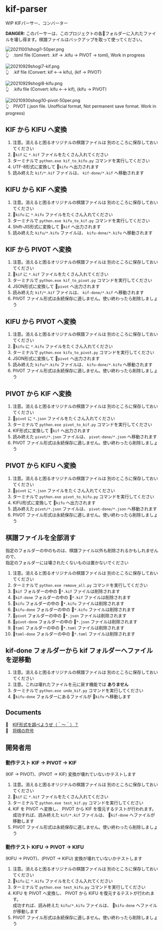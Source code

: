 # kif-parser

WIP KIFパーサー、コンバーター  

**DANGER:** このパーサーは、このプロジェクトの各📂フォルダーに入れたファイルを壊し得ます。棋譜ファイルはバックアップを取って使ってください。  

![20211001shogi1-50per.png](docs/img/20211001shogi1-50per.png)  
👆　.toml file (Convert: .kif -> .kifu -> PIVOT -> toml), Work in progress  

![20210929shogi7-kif.png](docs/img/20210929shogi7-kif-50per.png)  
👆　.kif file (Convert: kif ←→ kifu), (kif → PIVOT)  

![20210929shogi8-kifu.png](docs/img/20210929shogi8-kifu-50per.png)  
👆　.kifu file (Convert: kifu ←→ kif), (kifu → PIVOT)  

![20210930shogi10-pivot-50per.png](docs/img/20210930shogi10-pivot-50per.png)  
👆　PIVOT (.json file. Unofficial format, Not permanent save format. Work in progress)  

## KIF から KIFU へ変換

1. 注意。消えると困るオリジナルの棋譜ファイルは 別のところに保存しておいてください
2. 📂`kif` に `*.kif` ファイルをたくさん入れてください
3. ターミナルで `python.exe kif_to_kifu.py` コマンドを実行してください
4. UTF-8形式に変換して 📂`kifu` へ出力されます
5. 読み終えた `kif/*.kif` ファイルは、 `kif-done/*.kif` へ移動されます

## KIFU から KIF へ変換

1. 注意。消えると困るオリジナルの棋譜ファイルは 別のところに保存しておいてください
2. 📂`kifu` に `*.kifu` ファイルをたくさん入れてください
3. ターミナルで `python.exe kifu_to_kif.py` コマンドを実行してください
4. Shift-JIS形式に変換して 📂`kif` へ出力されます
5. 読み終えた `kifu/*.kifu` ファイルは、 `kifu-done/*.kifu` へ移動されます

## KIF から PIVOT へ変換

1. 注意。消えると困るオリジナルの棋譜ファイルは 別のところに保存しておいてください
2. 📂`kif` に `*.kif` ファイルをたくさん入れてください
3. ターミナルで `python.exe kif_to_pivot.py` コマンドを実行してください
4. JSON形式に変換して 📂`pivot` へ出力されます
5. 読み終えた `kif/*.kif` ファイルは、 `kif-done/*.kif` へ移動されます
6. PIVOT ファイル形式は永続保存に適しません。使い終わったら削除しましょう

## KIFU から PIVOT へ変換

1. 注意。消えると困るオリジナルの棋譜ファイルは 別のところに保存しておいてください
2. 📂`kifu` に `*.kifu` ファイルをたくさん入れてください
3. ターミナルで `python.exe kifu_to_pivot.py` コマンドを実行してください
4. JSON形式に変換して 📂`pivot` へ出力されます
5. 読み終えた `kifu/*.kifu` ファイルは、 `kifu-done/*.kifu` へ移動されます
6. PIVOT ファイル形式は永続保存に適しません。使い終わったら削除しましょう

## PIVOT から KIF へ変換

1. 注意。消えると困るオリジナルの棋譜ファイルは 別のところに保存しておいてください
2. 📂`pivot` に `*.json` ファイルをたくさん入れてください
3. ターミナルで `python.exe pivot_to_kif.py` コマンドを実行してください
4. KIF形式に変換して 📂`kif` へ出力されます
5. 読み終えた `pivot/*.json` ファイルは、 `pivot-done/*.json` へ移動されます
6. PIVOT ファイル形式は永続保存に適しません。使い終わったら削除しましょう

## PIVOT から KIFU へ変換

1. 注意。消えると困るオリジナルの棋譜ファイルは 別のところに保存しておいてください
2. 📂`pivot` に `*.json` ファイルをたくさん入れてください
3. ターミナルで `python.exe pivot_to_kifu.py` コマンドを実行してください
4. KIFU形式に変換して 📂`kifu` へ出力されます
5. 読み終えた `pivot/*.json` ファイルは、 `pivot-done/*.json` へ移動されます
6. PIVOT ファイル形式は永続保存に適しません。使い終わったら削除しましょう

## 棋譜ファイルを全部消す

指定のフォルダーの中のものは、棋譜ファイル以外も削除されるかもしれませんので、  
指定のフォルダーには壊されたくないものは置かないでください  

1. 注意。消えると困るオリジナルの棋譜ファイルは 別のところに保存しておいてください
2. ターミナルで `python.exe remove_all.py` コマンドを実行してください
3. 📂`kif` フォルダーの中の 📄`*.kif` ファイルは削除されます
4. 📂`kif-done` フォルダーの中の 📄`*.kif` ファイルは削除されます
5. 📂`kifu` フォルダーの中の 📄`*.kifu` ファイルは削除されます
6. 📂`kifu-done` フォルダーの中の 📄`*.kifu` ファイルは削除されます
7. 📂`pivot` フォルダーの中の 📄`*.json` ファイルは削除されます
8. 📂`pivot-done` フォルダーの中の 📄`*.json` ファイルは削除されます
9. 📂`toml` フォルダーの中の 📄`*.toml` ファイルは削除されます
10. 📂`toml-done` フォルダーの中の 📄`*.toml` ファイルは削除されます

## kif-done フォルダーから kif フォルダーへファイルを逆移動

1. 注意。消えると困るオリジナルの棋譜ファイルは 別のところに保存しておいてください
2. 注意。これは壊れたファイルを元に戻す機能では **ありません**
3. ターミナルで `python.exe undo_kif.py` コマンドを実行してください
4. 📂`kifu-done` フォルダーにあるファイルが 📂`kifu` へ移動します

## Documents

📖　[KIF形式を調べようぜ（＾～＾）？](https://crieit.net/drafts/6150ffc21e0de)  
📖　[将棋の符号](https://crieit.net/drafts/615192ae93d14)  

## 開発者用

### 動作テスト KIF -> PIVOT -> KIF

(KIF -> PIVOT)、(PIVOT -> KIF) 変換が壊れていないかテストします  

1. 注意。消えると困るオリジナルの棋譜ファイルは 別のところに保存しておいてください
2. 📂`kif` に `*.kif` ファイルをたくさん入れてください
3. ターミナルで `python.exe test_kif.py` コマンドを実行してください
4. KIF を PIVOT へ変換し、 PIVOT から KIF を復元するテストが行われます。  
   成功すれば、読み終えた `kif/*.kif` ファイルは、 📂`kif-done` へファイルが移動します
5. PIVOT ファイル形式は永続保存に適しません。使い終わったら削除しましょう

### 動作テスト KIFU -> PIVOT -> KIFU

(KIFU -> PIVOT)、(PIVOT -> KIFU) 変換が壊れていないかテストします  

1. 注意。消えると困るオリジナルの棋譜ファイルは 別のところに保存しておいてください
2. 📂`kifu` に `*.kifu` ファイルをたくさん入れてください
3. ターミナルで `python.exe test_kifu.py` コマンドを実行してください
4. KIFU を PIVOT へ変換し、 PIVOT から KIFU を復元するテストが行われます。  
   成功すれば、読み終えた `kifu/*.kifu` ファイルは、 📂`kifu-done` へファイルが移動します
5. PIVOT ファイル形式は永続保存に適しません。使い終わったら削除しましょう
